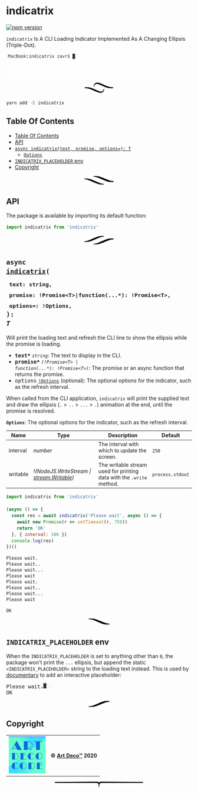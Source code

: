 # indicatrix

[![npm version](https://badge.fury.io/js/indicatrix.svg)](https://www.npmjs.com/package/indicatrix)

`indicatrix` Is A CLI Loading Indicator Implemented As A Changing Ellipsis (Triple-Dot).

![ellipsis demo](/images/ellipsis.gif)

<p align="center"><a href="#table-of-contents">
  <img src="/.documentary/section-breaks/0.svg?sanitize=true">
</a></p>

```sh
yarn add -E indicatrix
```

## Table Of Contents

- [Table Of Contents](#table-of-contents)
- [API](#api)
- [`async indicatrix(text, promise, options=): T`](#async-indicatrixtext-stringpromise-promisetfunction-promisetoptions-options-t)
  * [`Options`](#type-options)
- [`INDICATRIX_PLACEHOLDER` env](#indicatrix_placeholder-env)
- [Copyright](#copyright)

<p align="center"><a href="#table-of-contents">
  <img src="/.documentary/section-breaks/1.svg?sanitize=true">
</a></p>

## API

The package is available by importing its default function:

```js
import indicatrix from 'indicatrix'
```

<p align="center"><a href="#table-of-contents">
  <img src="/.documentary/section-breaks/2.svg?sanitize=true">
</a></p>

## <code>async <ins>indicatrix</ins>(</code><sub><br/>&nbsp;&nbsp;`text: string,`<br/>&nbsp;&nbsp;`promise: !Promise<T>|function(...*): !Promise<T>,`<br/>&nbsp;&nbsp;`options=: !Options,`<br/></sub><code>): <i>T</i></code>
Will print the loading text and refresh the CLI line to show the ellipsis while the promise is loading.

 - <kbd><strong>text*</strong></kbd> <em>`string`</em>: The text to display in the CLI.
 - <kbd><strong>promise*</strong></kbd> <em><code>(!Promise&lt;T&gt; \| function(...*): !Promise&lt;T&gt;)</code></em>: The promise or an async function that returns the promise.
 - <kbd>options</kbd> <em><code><a href="#type-options" title="The optional options for the indicator, such as the refresh interval.">!Options</a></code></em> (optional): The optional options for the indicator, such as the refresh interval.

When called from the CLI application, `indicatrix` will print the supplied text and draw the ellipsis (`.` > `..` > `...` > `.`) animation at the end, until the promise is resolved.

__<a name="type-options">`Options`</a>__: The optional options for the indicator, such as the refresh interval.


|   Name   |                                   Type                                    |                             Description                              |     Default      |
| -------- | ------------------------------------------------------------------------- | -------------------------------------------------------------------- | ---------------- |
| interval | <em>number</em>                                                           | The interval with which to update the screen.                        | `250`            |
| writable | <em>!(NodeJS.WriteStream \| [stream.Writable](#type-streamwritable))</em> | The writable stream used for printing data with the `.write` method. | `process.stdout` |

```js
import indicatrix from 'indicatrix'

(async () => {
  const res = await indicatrix('Please wait', async () => {
    await new Promise(r => setTimeout(r, 750))
    return 'OK'
  }, { interval: 100 })
  console.log(res)
})()
```
```
Please wait.
Please wait..
Please wait...
Please wait
Please wait.
Please wait..
Please wait...
Please wait
```
```
OK            
```

<p align="center"><a href="#table-of-contents">
  <img src="/.documentary/section-breaks/3.svg?sanitize=true">
</a></p>

## `INDICATRIX_PLACEHOLDER` env

When the `INDICATRIX_PLACEHOLDER` is set to anything other than `0`, the package won't print the `...` ellipsis, but append the static `<INDICATRIX_PLACEHOLDER>` string to the loading text instead. This is used by [documentary](https://artdecocode.com/documentary/) to add an interactive placeholder:

<pre>Please wait<a id="_ind0" href="#_ind0"><img src=".documentary/indicatrix.gif"></a>
OK</pre>

<p align="center"><a href="#table-of-contents">
  <img src="/.documentary/section-breaks/4.svg?sanitize=true">
</a></p>

## Copyright

<table>
  <tr>
    <th>
      <a href="https://www.artd.eco">
        <img width="100" src="https://raw.githubusercontent.com/wrote/wrote/master/images/artdeco.png"
          alt="Art Deco">
      </a>
    </th>
    <th>© <a href="https://www.artd.eco">Art Deco™</a>   2020</th>
  </tr>
</table>

<p align="center"><a href="#table-of-contents">
  <img src="/.documentary/section-breaks/-1.svg?sanitize=true">
</a></p>